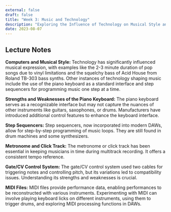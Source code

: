 ```yaml
---
external: false
draft: false
title: "Week 3: Music and Technology"
description: "Exploring the Influence of Technology on Musical Style and Interface"
date: 2023-08-07
---
```


## Lecture Notes

**Computers and Musical Style:** Technology has significantly influenced musical expression, with examples like the 2-3 minute duration of pop songs due to vinyl limitations and the squelchy bass of Acid House from Roland TB-303 bass synths. Other instances of technology shaping music include the use of the piano keyboard as a standard interface and step sequencers for programming music one step at a time.

**Strengths and Weaknesses of the Piano Keyboard:** The piano keyboard serves as a recognizable interface but may not capture the nuances of other instruments like guitars, saxophones, or drums. Manufacturers have introduced additional control features to enhance the keyboard interface.

**Step Sequencers:** Step sequencers, now incorporated into modern DAWs, allow for step-by-step programming of music loops. They are still found in drum machines and some synthesizers.

**Metronome and Click Track:** The metronome or click track has been essential in keeping musicians in time during multitrack recording. It offers a consistent tempo reference.

**Gate/CV Control System:** The gate/CV control system used two cables for triggering notes and controlling pitch, but its variations led to compatibility issues. Understanding its strengths and weaknesses is crucial.

**MIDI Files:** MIDI files provide performance data, enabling performances to be reconstructed with various instruments. Experimenting with MIDI can involve playing keyboard licks on different instruments, using them to trigger drums, and exploring MIDI processing functions in DAWs.